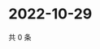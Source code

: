 # 2022-10-29

共 0 条

<!-- BEGIN WEIBO -->
<!-- 最后更新时间 Sat Oct 29 2022 11:34:50 GMT+0800 (China Standard Time) -->

<!-- END WEIBO -->
